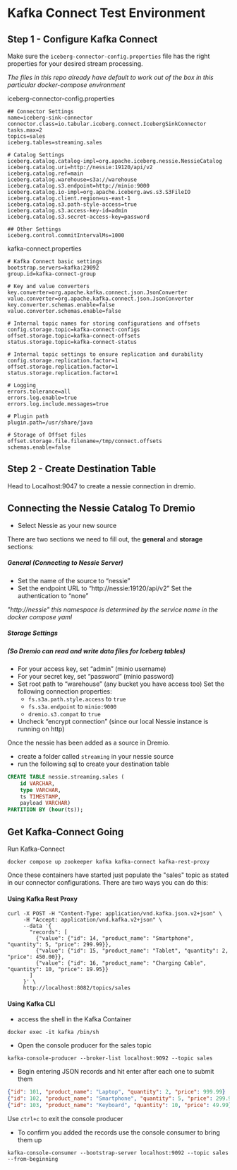 # Kafka Connect Test Environment

## Step 1 - Configure Kafka Connect

Make sure the `iceberg-connector-config.properties` file has the right properties for your desired stream processing.

*The files in this repo already have default to work out of the box in this particular docker-compose environment*

iceberg-connector-config.properties
```properties
## Connector Settings
name=iceberg-sink-connector
connector.class=io.tabular.iceberg.connect.IcebergSinkConnector
tasks.max=2
topics=sales
iceberg.tables=streaming.sales

# Catalog Settings
iceberg.catalog.catalog-impl=org.apache.iceberg.nessie.NessieCatalog
iceberg.catalog.uri=http://nessie:19120/api/v2
iceberg.catalog.ref=main
iceberg.catalog.warehouse=s3a://warehouse
iceberg.catalog.s3.endpoint=http://minio:9000
iceberg.catalog.io-impl=org.apache.iceberg.aws.s3.S3FileIO
iceberg.catalog.client.region=us-east-1
iceberg.catalog.s3.path-style-access=true
iceberg.catalog.s3.access-key-id=admin
iceberg.catalog.s3.secret-access-key=password

## Other Settings
iceberg.control.commitIntervalMs=1000
```

kafka-connect.properties
```
# Kafka Connect basic settings
bootstrap.servers=kafka:29092
group.id=kafka-connect-group

# Key and value converters
key.converter=org.apache.kafka.connect.json.JsonConverter
value.converter=org.apache.kafka.connect.json.JsonConverter
key.converter.schemas.enable=false
value.converter.schemas.enable=false

# Internal topic names for storing configurations and offsets
config.storage.topic=kafka-connect-configs
offset.storage.topic=kafka-connect-offsets
status.storage.topic=kafka-connect-status

# Internal topic settings to ensure replication and durability
config.storage.replication.factor=1
offset.storage.replication.factor=1
status.storage.replication.factor=1

# Logging
errors.tolerance=all
errors.log.enable=true
errors.log.include.messages=true

# Plugin path
plugin.path=/usr/share/java

# Storage of Offset files
offset.storage.file.filename=/tmp/connect.offsets
schemas.enable=false
```

## Step 2 - Create Destination Table

Head to Localhost:9047 to create a nessie connection in dremio.

## Connecting the Nessie Catalog To Dremio

- Select Nessie as your new source

There are two sections we need to fill out, the **general** and **storage** sections:

##### General (Connecting to Nessie Server)
- Set the name of the source to “nessie”
- Set the endpoint URL to “http://nessie:19120/api/v2” 
Set the authentication to “none”

*"http://nessie" this namespace is determined by the service name in the docker compose yaml*

##### Storage Settings 
##### (So Dremio can read and write data files for Iceberg tables)

- For your access key, set “admin” (minio username)
- For your secret key, set “password” (minio password)
- Set root path to “warehouse” (any bucket you have access too)
    Set the following connection properties:
    - `fs.s3a.path.style.access` to `true`
    - `fs.s3a.endpoint` to `minio:9000`
    - `dremio.s3.compat` to `true`
- Uncheck “encrypt connection” (since our local Nessie instance is running on http)

Once the nessie has been added as a source in Dremio.

- create a folder called `streaming` in your nessie source
- run the following sql to create your destination table 

```sql
CREATE TABLE nessie.streaming.sales (
    id VARCHAR,
    type VARCHAR,
    ts TIMESTAMP,
    payload VARCHAR)
PARTITION BY (hour(ts));
```

## Get Kafka-Connect Going

Run Kafka-Connect

```shell
docker compose up zookeeper kafka kafka-connect kafka-rest-proxy
```

Once these containers have started just populate the "sales" topic as stated in our connector configurations. There are two ways you can do this:

#### Using Kafka Rest Proxy

```shell
curl -X POST -H "Content-Type: application/vnd.kafka.json.v2+json" \
     -H "Accept: application/vnd.kafka.v2+json" \
     --data '{
       "records": [
         {"value": {"id": 14, "product_name": "Smartphone", "quantity": 5, "price": 299.99}},
         {"value": {"id": 15, "product_name": "Tablet", "quantity": 2, "price": 450.00}},
         {"value": {"id": 16, "product_name": "Charging Cable", "quantity": 10, "price": 19.95}}
       ]
     }' \
     http://localhost:8082/topics/sales
```

#### Using Kafka CLI

- access the shell in the Kafka Container
```shell
docker exec -it kafka /bin/sh
```

- Open the console producer for the sales topic
```shell
kafka-console-producer --broker-list localhost:9092 --topic sales
```

- Begin entering JSON records and hit enter after each one to submit them
```json
{"id": 101, "product_name": "Laptop", "quantity": 2, "price": 999.99}
{"id": 102, "product_name": "Smartphone", "quantity": 5, "price": 299.99}
{"id": 103, "product_name": "Keyboard", "quantity": 10, "price": 49.99}
```

Use `ctrl+c` to exit the console producer

- To confirm you added the records use the console consumer to bring them up

```shell
kafka-console-consumer --bootstrap-server localhost:9092 --topic sales --from-beginning
```